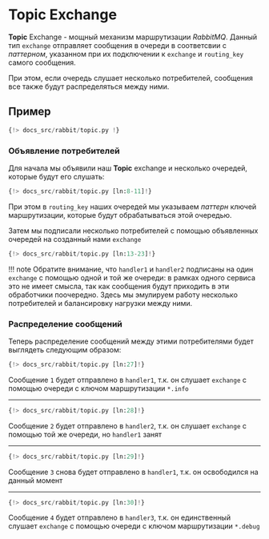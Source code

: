 # Topic Exchange

**Topic** Exchange - мощный механизм маршрутизации *RabbitMQ*. Данный тип `exchange` отправляет сообщения в очереди в соответсвии с *паттерном*,
указанном при их подключении к `exchange` и `routing_key` самого сообщения.

При этом, если очередь слушает несколько потребителей, сообщения все также будут распределяться между ними.

## Пример

```python linenums="1"
{!> docs_src/rabbit/topic.py !}
```

### Объявление потребителей

Для начала мы объявили наш **Topic** exchange и несколько очередей, которые будут его слушать:

```python linenums="8" hl_lines="1 3-4"
{!> docs_src/rabbit/topic.py [ln:8-11]!}
```

При этом в `routing_key` наших очередей мы указываем *паттерн* ключей маршрутизации, которые будут обрабатываться этой очередью.

Затем мы подписали несколько потребителей с помощью объявленных очередей на созданный нами `exchange`

```python linenums="13" hl_lines="1 5 9"
{!> docs_src/rabbit/topic.py [ln:13-23]!}
```

!!! note
    Обратите внимание, что `handler1` и `handler2` подписаны на один `exchange` с помощью одной и той же очереди:
    в рамках одного сервиса это не имеет смысла, так как сообщения будут приходить в эти обработчики поочередно.
    Здесь мы эмулируем работу несколько потребителей и балансировку нагрузки между ними.

### Распределение сообщений

Теперь распределение сообщений между этими потребителями будет выглядеть следующим образом:

```python
{!> docs_src/rabbit/topic.py [ln:27]!}
```

Сообщение `1` будет отправлено в `handler1`, т.к. он слушает `exchange` с помощью очереди с ключом маршрутизации `*.info`

---

```python
{!> docs_src/rabbit/topic.py [ln:28]!}
```

Сообщение `2` будет отправлено в `handler2`, т.к. он слушает `exchange` с помощью той же очереди, но `handler1` занят

---

```python
{!> docs_src/rabbit/topic.py [ln:29]!}
```

Сообщение `3` снова будет отправлено в `handler1`, т.к. он освободился на данный момент

---

```python
{!> docs_src/rabbit/topic.py [ln:30]!}
```

Сообщение `4` будет отправлено в `handler3`, т.к. он единственный слушает `exchange` с помощью очереди с ключом маршрутизации `*.debug`
